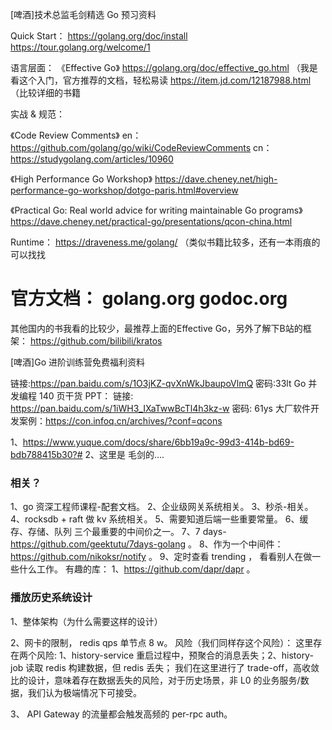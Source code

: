 [啤酒]技术总监毛剑精选 Go 预习资料

Quick Start：
https://golang.org/doc/install
https://tour.golang.org/welcome/1

语言层面：
《Effective Go》 https://golang.org/doc/effective_go.html （我是看这个入门，官方推荐的文档，轻松易读
https://item.jd.com/12187988.html （比较详细的书籍

实战 & 规范：

《Code Review Comments》
en：https://github.com/golang/go/wiki/CodeReviewComments
cn：https://studygolang.com/articles/10960

《High Performance Go Workshop》
https://dave.cheney.net/high-performance-go-workshop/dotgo-paris.html#overview

《Practical Go: Real world advice for writing maintainable Go programs》
https://dave.cheney.net/practical-go/presentations/qcon-china.html

Runtime：
https://draveness.me/golang/ （类似书籍比较多，还有一本雨痕的可以找找

官方文档：
golang.org
godoc.org
=================

其他国内的书我看的比较少，最推荐上面的Effective Go，另外了解下B站的框架：
https://github.com/bilibili/kratos


[啤酒]Go 进阶训练营免费福利资料

链接:https://pan.baidu.com/s/1O3jKZ-qvXnWkJbaupoVlmQ 密码:33lt
Go 并发编程 140 页干货 PPT：
链接: https://pan.baidu.com/s/1iWH3_IXaTwwBcTl4h3kz-w 密码: 61ys
大厂软件开发案例：https://con.infoq.cn/archives/?conf=qcons

1、https://www.yuque.com/docs/share/6bb19a9c-99d3-414b-bd69-bdb788415b30?# 
2、这里是 毛剑的…. 

### 相关？

1、go 资深工程师课程-配套文档。
2、企业级网关系统相关。
3、秒杀-相关。
4、rocksdb + raft 做 kv 系统相关。
5、需要知道后端一些重要常量。 
6、缓存、存储、队列 三个最重要的中间价之一。
7、7 days- https://github.com/geektutu/7days-golang 。 
8、作为一个中间件：https://github.com/nikoksr/notify 。 
9、定时查看 trending ， 看看别人在做一些什么工作。 
有趣的库：
1、https://github.com/dapr/dapr 。 


### 播放历史系统设计


1、整体架构（为什么需要这样的设计） 

2、网卡的限制， redis qps 单节点 8 w。 
风险（我们同样存这个风险）： 
这里存在两个风险: 
1、history-service 重启过程中，预聚合的消息丢失；2、history-job 读取 redis 构建数据，但 redis 丢失；
我们在这里进行了 trade-off，高收敛比的设计，意味着存在数据丢失的风险，对于历史场景，非 L0 的业务服务/数据，我们认为极端情况下可接受。 

3、 API Gateway 的流量都会触发高频的 per-rpc auth。 






